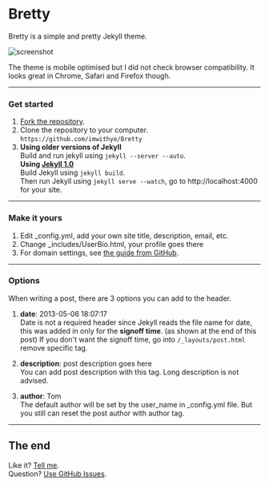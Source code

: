 Bretty
======

Bretty is a simple and pretty Jekyll theme. 

![screenshot](https://raw.github.com/imwithye/Bretty/master/images/screenshot.jpg)

The theme is mobile optimised but I did not check browser compatibility. It looks great in Chrome, Safari and Firefox though.

---

### Get started

1. [Fork the repository](https://github.com/imwithye/Bretty/fork).
2. Clone the repository to your computer.<br /> `https://github.com/imwithye/Bretty`
3. **Using older versions of Jekyll**<br />
  Build and run jekyll using `jekyll --server --auto`.<br />
  **Using [Jekyll 1.0](http://blog.parkermoore.de/2013/05/06/jekyll-1-dot-0-released/)**<br />
  Build Jekyll using `jekyll build`.<br />
  Then run Jekyll using `jekyll serve --watch`, go to http://localhost:4000 for your site.

---

### Make it yours

1. Edit _config.yml, add your own site title, description, email, etc.
2. Change _includes/UserBio.html, your profile goes there
3. For domain settings, see [the guide from GitHub](https://help.github.com/articles/setting-up-a-custom-domain-with-pages).

---

### Options

When writing a post, there are 3 options you can add to the header.

1. **date**: 2013-05-06 18:07:17<br />
  Date is not a required header since Jekyll reads the file name for date, this was added in only for the **signoff time**. (as shown at the end of this post) If you don't want the signoff time, go into `/_layouts/post.html` remove specific tag.
  
2. **description**: post description goes here<br/>
  You can add post description with this tag. Long description is not advised.
  
3. **author**: Tom<br/>
  The default author will be set by the user_name in _config.yml file. But you still can reset the post author with author tag.
  
---

## The end

Like it? [Tell me](http://twitter.com/imwithye).<br/>
Question? [Use GitHub Issues](https://github.com/imwithye/Bretty/issues).
